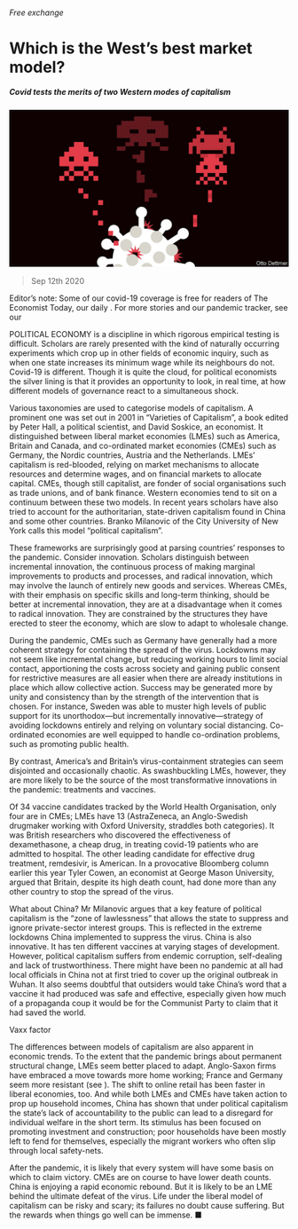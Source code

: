 ###### Free exchange

# Which is the West’s best market model? 

##### Covid tests the merits of two Western modes of capitalism 

![image](images/20200912_FND000_0.jpg) 

> Sep 12th 2020 

Editor’s note: Some of our covid-19 coverage is free for readers of The Economist Today, our daily . For more stories and our pandemic tracker, see our 

POLITICAL ECONOMY is a discipline in which rigorous empirical testing is difficult. Scholars are rarely presented with the kind of naturally occurring experiments which crop up in other fields of economic inquiry, such as when one state increases its minimum wage while its neighbours do not. Covid-19 is different. Though it is quite the cloud, for political economists the silver lining is that it provides an opportunity to look, in real time, at how different models of governance react to a simultaneous shock.

Various taxonomies are used to categorise models of capitalism. A prominent one was set out in 2001 in “Varieties of Capitalism”, a book edited by Peter Hall, a political scientist, and David Soskice, an economist. It distinguished between liberal market economies (LMEs) such as America, Britain and Canada, and co-ordinated market economies (CMEs) such as Germany, the Nordic countries, Austria and the Netherlands. LMEs’ capitalism is red-blooded, relying on market mechanisms to allocate resources and determine wages, and on financial markets to allocate capital. CMEs, though still capitalist, are fonder of social organisations such as trade unions, and of bank finance. Western economies tend to sit on a continuum between these two models. In recent years scholars have also tried to account for the authoritarian, state-driven capitalism found in China and some other countries. Branko Milanovic of the City University of New York calls this model “political capitalism”.


These frameworks are surprisingly good at parsing countries’ responses to the pandemic. Consider innovation. Scholars distinguish between incremental innovation, the continuous process of making marginal improvements to products and processes, and radical innovation, which may involve the launch of entirely new goods and services. Whereas CMEs, with their emphasis on specific skills and long-term thinking, should be better at incremental innovation, they are at a disadvantage when it comes to radical innovation. They are constrained by the structures they have erected to steer the economy, which are slow to adapt to wholesale change.

During the pandemic, CMEs such as Germany have generally had a more coherent strategy for containing the spread of the virus. Lockdowns may not seem like incremental change, but reducing working hours to limit social contact, apportioning the costs across society and gaining public consent for restrictive measures are all easier when there are already institutions in place which allow collective action. Success may be generated more by unity and consistency than by the strength of the intervention that is chosen. For instance, Sweden was able to muster high levels of public support for its unorthodox—but incrementally innovative—strategy of avoiding lockdowns entirely and relying on voluntary social distancing. Co-ordinated economies are well equipped to handle co-ordination problems, such as promoting public health.

By contrast, America’s and Britain’s virus-containment strategies can seem disjointed and occasionally chaotic. As swashbuckling LMEs, however, they are more likely to be the source of the most transformative innovations in the pandemic: treatments and vaccines.

Of 34 vaccine candidates tracked by the World Health Organisation, only four are in CMEs; LMEs have 13 (AstraZeneca, an Anglo-Swedish drugmaker working with Oxford University, straddles both categories). It was British researchers who discovered the effectiveness of dexamethasone, a cheap drug, in treating covid-19 patients who are admitted to hospital. The other leading candidate for effective drug treatment, remdesivir, is American. In a provocative Bloomberg column earlier this year Tyler Cowen, an economist at George Mason University, argued that Britain, despite its high death count, had done more than any other country to stop the spread of the virus.

What about China? Mr Milanovic argues that a key feature of political capitalism is the “zone of lawlessness” that allows the state to suppress and ignore private-sector interest groups. This is reflected in the extreme lockdowns China implemented to suppress the virus. China is also innovative. It has ten different vaccines at varying stages of development. However, political capitalism suffers from endemic corruption, self-dealing and lack of trustworthiness. There might have been no pandemic at all had local officials in China not at first tried to cover up the original outbreak in Wuhan. It also seems doubtful that outsiders would take China’s word that a vaccine it had produced was safe and effective, especially given how much of a propaganda coup it would be for the Communist Party to claim that it had saved the world.

Vaxx factor

The differences between models of capitalism are also apparent in economic trends. To the extent that the pandemic brings about permanent structural change, LMEs seem better placed to adapt. Anglo-Saxon firms have embraced a move towards more home working; France and Germany seem more resistant (see ). The shift to online retail has been faster in liberal economies, too. And while both LMEs and CMEs have taken action to prop up household incomes, China has shown that under political capitalism the state’s lack of accountability to the public can lead to a disregard for individual welfare in the short term. Its stimulus has been focused on promoting investment and construction; poor households have been mostly left to fend for themselves, especially the migrant workers who often slip through local safety-nets.

After the pandemic, it is likely that every system will have some basis on which to claim victory. CMEs are on course to have lower death counts. China is enjoying a rapid economic rebound. But it is likely to be an LME behind the ultimate defeat of the virus. Life under the liberal model of capitalism can be risky and scary; its failures no doubt cause suffering. But the rewards when things go well can be immense. ■

